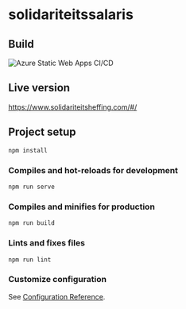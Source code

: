# solidariteitssalaris

## Build
![Azure Static Web Apps CI/CD](https://github.com/jlieuw/solidariteit/workflows/Azure%20Static%20Web%20Apps%20CI/CD/badge.svg)

## Live version
https://www.solidariteitsheffing.com/#/

## Project setup
```
npm install
```

### Compiles and hot-reloads for development
```
npm run serve
```

### Compiles and minifies for production
```
npm run build
```

### Lints and fixes files
```
npm run lint
```

### Customize configuration
See [Configuration Reference](https://cli.vuejs.org/config/).
